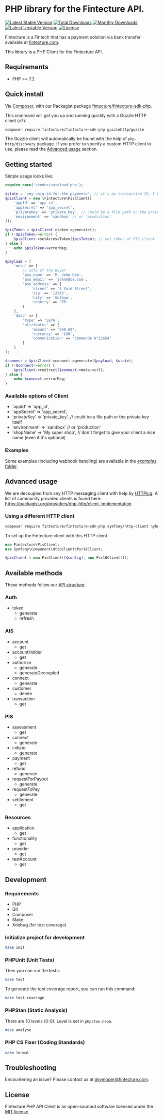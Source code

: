 # PHP library for the Fintecture API.

[![Latest Stable Version](http://poser.pugx.org/fintecture/fintecture-sdk-php/v)](https://packagist.org/packages/fintecture/fintecture-sdk-php) [![Total Downloads](http://poser.pugx.org/fintecture/fintecture-sdk-php/downloads)](https://packagist.org/packages/fintecture/fintecture-sdk-php) [![Monthly Downloads](http://poser.pugx.org/fintecture/fintecture-sdk-php/d/monthly)](https://packagist.org/packages/fintecture/fintecture-sdk-php) [![Latest Unstable Version](http://poser.pugx.org/fintecture/fintecture-sdk-php/v/unstable)](https://packagist.org/packages/fintecture/fintecture-sdk-php) [![License](http://poser.pugx.org/fintecture/fintecture-sdk-php/license)](https://packagist.org/packages/fintecture/fintecture-sdk-php)

Fintecture is a Fintech that has a payment solution via bank transfer available at [fintecture.com](https://www.fintecture.com/).

This library is a PHP Client for the Fintecture API.

## Requirements

* PHP >= 7.2

## Quick install

Via [Composer](https://getcomposer.org), with our Packagist package [fintecture/fintecture-sdk-php](https://packagist.org/packages/fintecture/fintecture-sdk-php).

This command will get you up and running quickly with a Guzzle HTTP client (v7).

```bash
composer require fintecture/fintecture-sdk-php guzzlehttp/guzzle
```

The Guzzle client will automatically be found with the help of `php-http/discovery` package. If you prefer to specify a custom HTTP client to use, please read the [Advanced usage](#advanced-usage) section.

## Getting started

Simple usage looks like:

```php
require_once('vendor/autoload.php');

$state = '<my-uniq-id-for-the-payment>'; // it's my transaction ID, I have to generate it myself, it will be sent back in the callback
$pisClient = new \Fintecture\PisClient([
    'appId' => 'app_id',
    'appSecret' => 'app_secret',
    'privateKey' => 'private_key', // could be a file path or the private key itself
    'environment' => 'sandbox' // or 'production'
]);

$pisToken = $pisClient->token->generate();
if (!$pisToken->error) {
    $pisClient->setAccessToken($pisToken); // set token of PIS client
} else {
    echo $pisToken->errorMsg;
}

$payload = [
    'meta' => [
        // Info of the buyer
        'psu_name' => 'M. John Doe',
        'psu_email' => 'john@doe.com',
        'psu_address' => [
            'street' => '5 Void Street',
            'zip' => '12345',
            'city' => 'Gotham',
            'country' => 'FR'
        ]
    ],
    'data' => [
        'type' => 'SEPA',
        'attributes' => [
            'amount' => '550.60',
            'currency' => 'EUR',
            'communication' => 'Commande N°15654'
        ]
    ]
];

$connect = $pisClient->connect->generate($payload, $state);
if (!$connect->error) {
    $pisClient->redirect($connect->meta->url);
} else {
    echo $connect->errorMsg;
}
```

### Available options of Client

- 'appId' => 'app_id',
- 'appSecret' => 'app_secret',
- 'privateKey' => 'private_key', // could be a file path or the private key itself
- 'environment' => 'sandbox' // or 'production'
- 'shopName' => 'My super shop', // don't forget to give your client a nice name (even if it's optional)

### Examples

Some examples (including webhook handling) are available in the [*examples* folder](https://github.com/Fintecture/fintecture-sdk-php/tree/master/examples).

## Advanced usage

We are decoupled from any HTTP messaging client with help by [HTTPlug](https://httplug.io).
A list of community provided clients is found here: https://packagist.org/providers/php-http/client-implementation

### Using a different HTTP client

```bash
composer require fintecture/fintecture-sdk-php symfony/http-client nyholm/psr7
```

To set up the Fintecture client with this HTTP client

```php
use Fintecture\PisClient;
use Symfony\Component\HttpClient\Psr18Client;

$pisClient = new PisClient([$config], new Psr18Client());
```

## Available methods

These methods follow our [API structure](https://docs.fintecture.com/v2).

### Auth
- token
    - generate
    - refresh

### AIS
- account
    - get
- accountHolder
    - get
- authorize
    - generate
    - generateDecoupled
- connect
    - generate
- customer
    - delete
- transaction
    - get

### PIS
- assessment
    - get
- connect
    - generate
- initiate
    - generate
- payment
    - get
- refund
    - generate
- requestForPayout
    - generate
- requestToPay
    - generate
- settlement
    - get

### Resources
- application
    - get
- functionality
    - get
- provider
    - get
- testAccount
    - get

## Development

### Requirements

- PHP
- Git
- Composer
- Make
- Xdebug (for test coverage)

### Initialize project for development

```bash
make init
```

### PHPUnit (Unit Tests)

Then you can run the tests:

```bash
make test
```

To generate the test coverage report, you can run this command:

```bash
make test-coverage
```

### PHPStan (Static Analysis)

There are 10 levels (0-9). Level is set in `phpstan.neon`.
```bash
make analyse
```

### PHP CS Fixer (Coding Standards)

```bash
make format
```

## Troubleshooting

Encountering an issue? Please contact us at developer@fintecture.com.

## License

Fintecture PHP API Client is an open-sourced software licensed under the [MIT license](LICENSE).
